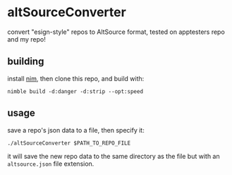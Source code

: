 # altSourceConverter
convert "esign-style" repos to AltSource format, tested on apptesters repo and my repo!

## building
install [nim](https://nim-lang.org/), then clone this repo, and build with:

`nimble build -d:danger -d:strip --opt:speed`

## usage
save a repo's json data to a file, then specify it:

`./altSourceConverter $PATH_TO_REPO_FILE`

it will save the new repo data to the same directory as the file but with an `altsource.json` file extension.
